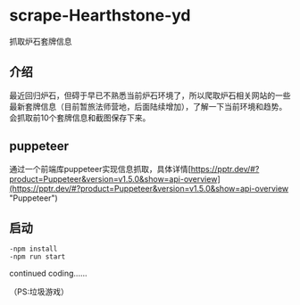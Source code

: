 # scrape-Hearthstone-yd
抓取炉石套牌信息

## 介绍
最近回归炉石，但碍于早已不熟悉当前炉石环境了，所以爬取炉石相关网站的一些最新套牌信息（目前暂旅法师营地，后面陆续增加），了解一下当前环境和趋势。会抓取前10个套牌信息和截图保存下来。

## puppeteer
通过一个前端库puppeteer实现信息抓取，具体详情[https://pptr.dev/#?product=Puppeteer&version=v1.5.0&show=api-overview](https://pptr.dev/#?product=Puppeteer&version=v1.5.0&show=api-overview "Puppeteer")
## 启动
    -npm install
    -npm run start

continued coding......


（PS:垃圾游戏）


